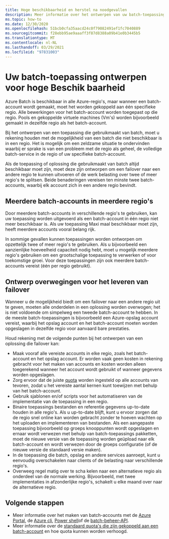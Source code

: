 ```yaml
---
title: Hoge beschikbaarheid en herstel na noodgevallen
description: Meer informatie over het ontwerpen van uw batch-toepassing voor een regionale storing.
ms.topic: how-to
ms.date: 12/30/2020
ms.openlocfilehash: 51bcb0cfa35aacd24c0f79082491ef1fc7040889
ms.sourcegitcommit: f28ebb95ae9aaaff3f87d8388a09b41e0b3445b5
ms.translationtype: MT
ms.contentlocale: nl-NL
ms.lasthandoff: 03/29/2021
ms.locfileid: "97831003"
---
```

# <a name="design-your-batch-application-for-high-availability"></a>Uw batch-toepassing ontwerpen voor hoge Beschik baarheid

Azure Batch is beschikbaar in alle Azure-regio's, maar wanneer een batch-account wordt gemaakt, moet het worden gekoppeld aan één specifieke regio. Alle bewerkingen voor het batch-account worden toegepast op die regio. Pools en gekoppelde virtuele machines (Vm's) worden bijvoorbeeld gemaakt in dezelfde regio als het batch-account.

Bij het ontwerpen van een toepassing die gebruikmaakt van batch, moet u rekening houden met de mogelijkheid van een batch die niet beschikbaar is in een regio. Het is mogelijk om een zeldzame situatie te ondervinden waarbij er sprake is van een probleem met de regio als geheel, de volledige batch-service in de regio of uw specifieke batch-account.

Als de toepassing of oplossing die gebruikmaakt van batch altijd beschikbaar moet zijn, moet deze zijn ontworpen om een failover naar een andere regio te kunnen uitvoeren of de werk belasting over twee of meer regio's te splitsen. Beide benaderingen vereisen ten minste twee batch-accounts, waarbij elk account zich in een andere regio bevindt.

## <a name="multiple-batch-accounts-in-multiple-regions"></a>Meerdere batch-accounts in meerdere regio's

Door meerdere batch-accounts in verschillende regio's te gebruiken, kan uw toepassing worden uitgevoerd als een batch-account in één regio niet meer beschikbaar is. Als uw toepassing Maxi maal beschikbaar moet zijn, heeft meerdere accounts vooral belang rijk.

In sommige gevallen kunnen toepassingen worden ontworpen om opzettelijk twee of meer regio's te gebruiken. Als u bijvoorbeeld een aanzienlijke hoeveelheid capaciteit nodig hebt, moet u mogelijk meerdere regio's gebruiken om een grootschalige toepassing te verwerken of voor toekomstige groei. Voor deze toepassingen zijn ook meerdere batch-accounts vereist (één per regio gebruikt).

## <a name="design-considerations-for-providing-failover"></a>Ontwerp overwegingen voor het leveren van failover

Wanneer u de mogelijkheid biedt om een failover naar een andere regio uit te geven, moeten alle onderdelen in een oplossing worden overwogen; het is niet voldoende om simpelweg een tweede batch-account te hebben. In de meeste batch-toepassingen is bijvoorbeeld een Azure-opslag account vereist, waarbij het opslag account en het batch-account moeten worden opgeslagen in dezelfde regio voor aanvaard bare prestaties.

Houd rekening met de volgende punten bij het ontwerpen van een oplossing die failover kan:

- Maak vooraf alle vereiste accounts in elke regio, zoals het batch-account en het opslag account. Er worden vaak geen kosten in rekening gebracht voor het maken van accounts en kosten worden alleen toegerekend wanneer het account wordt gebruikt of wanneer gegevens worden opgeslagen.
- Zorg ervoor dat de juiste [quota](batch-quota-limit.md) worden ingesteld op alle accounts van tevoren, zodat u het vereiste aantal kernen kunt toewijzen met behulp van het batch-account.
- Gebruik sjablonen en/of scripts voor het automatiseren van de implementatie van de toepassing in een regio.
- Binaire toepassings bestanden en referentie gegevens up-to-date houden in alle regio's. Als u up-to-date blijft, kunt u ervoor zorgen dat de regio snel online kan worden gebracht zonder te hoeven wachten op het uploaden en implementeren van bestanden. Als een aangepaste toepassing bijvoorbeeld op groeps knooppunten wordt opgeslagen en ernaar wordt verwezen met behulp van batch-toepassings pakketten, moet de nieuwe versie van de toepassing worden geüpload naar elk batch-account en wordt verwezen door de groeps configuratie (of de nieuwe versie de standaard versie maken).
- In de toepassing die batch, opslag en andere services aanroept, kunt u eenvoudig overschakelen naar clients of de belasting naar verschillende regio's.
- Overweeg regel matig over te scha kelen naar een alternatieve regio als onderdeel van de normale werking. Bijvoorbeeld, met twee implementaties in afzonderlijke regio's, schakelt u elke maand over naar de alternatieve regio.

## <a name="next-steps"></a>Volgende stappen

- Meer informatie over het maken van batch-accounts met de [Azure Portal](batch-account-create-portal.md), de [Azure cli](./scripts/batch-cli-sample-create-account.md), [Power shell](batch-powershell-cmdlets-get-started.md)of de [batch-beheer-API](batch-management-dotnet.md).
- Meer informatie over de [standaard quota's die zijn gekoppeld aan een batch-account](batch-quota-limit.md) en hoe quota kunnen worden verhoogd.
